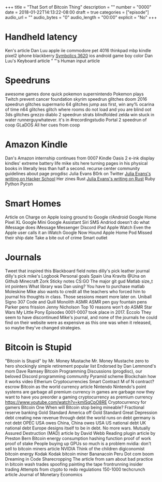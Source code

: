+++
title = "That Sort of Bitcoin Thing"
description = ""
number = "0000"
date = 2018-01-22T14:13:22-08:00
draft = true
categories = ["episode"]
audio_url = ""
audio_bytes = "0"
audio_length = "00:00"
explicit = "No"
+++

# Handheld latency
Ken's article
Dan Luu
apple iie
commodore pet 4016
thinkpad
mbp
kindle
pixel2
iphone
blackberry 
[Symbolics 3620](https://en.wikipedia.org/wiki/Symbolics#The_3600_series)
ios
android
game boy color
Dan Luu's Keyboard article
" "'s Human input article

# Speedruns
awesome games done quick
pokemon
supernintendo
Pokemon plays Twitch
prevent cancer foundation
skyrim speedrun
    glitches
doom 2016 speedrun
    glitches
supermario 64
    glitches
    jump ass first, win any%
ocarina of time n64
    glitches
    glitch where rooms do not load and you are blind
oot 3ds
    glitches
grezzo
diablo 2
    speedrun strats
blindfolded zelda win
    stuck in water
    runnerguywhatever. it's in #recordingstudio
Portal 2
    speedrun of coop
GLaDOS
    All her cues from coop

# Amazon Kindle
Dan's Amazon internship continues from 0007
Kindle Oasis 2
e-ink display
kindles' extreme battery life
mike sits here turning pages in his physical books in literally less than half a second.
recurse center
    community guidelines
    about page
progdisc
Julia Evans
    B0rk on Twitter
    [Julia Evans's writing on Hacker School](https://jvns.ca/categories/hackerschool/)
    Her zines
Rust
    [Julia Evans's writing on Rust](https://jvns.ca/categories/rust/)
Ruby
Python
Pycon

# Smart Homes
Article on Charge on Apple losing ground to Google
r/Android
Google Home
Pixel XL
Google Mini
Google Assistant
Siri
SMS
    Andriod doesn't do what iMessage does
iMessage
Messenger
Discord
iPad
Apple Watch
    Even the Apple user calls it an iWatch
Google Now
Hound
Apple Home Pod
    Missed their ship date
Take a bite out of crime
Smart outlet

# Journals
Tweet that inspired this
Blackboard
field notes
    dilly's pick
leather journal
    dilly's pick
    mike's
Logbook
Personal goals
Spain
Una Kravits
@Una on Github
Minecraft
Zork
Sticky notes
CS:GO
    The major
git gud
Matlab
size_t
int pointers
What library was Dan using?
You have to purchase matlab
Moleskine
Mike also wants to credit all the teachers who forced him to journal his thoughts in class. Those sessions meant more later on.
Uniball Signo 307
Code and Quill
    Monolith
ASMR
ASMR pen guy
fountain pens
Parker pens
frission
Jenny Nicholson
    Top 10 reasons won't do ASMR
Star Wars
My Little Pony
Episodes 0001-0007 took place in 2017.
Èccolo
    They seem to have discontinued Mike's journal, and none of the journals he could find on their website were as expensive as this one was when it released, so maybe they've changed strategies.

# Bitcoin is Stupid
"Bitcoin is Stupid" by Mr. Money Mustache
Mr. Money Mustache
    zero to hero
    shockingly simple retirement
    popular list
    Endorsed by Dan Lemmond's mom
Dave Ramsey
Bitcoin
Programming Discussions (progdisc), our beloved Discord programming community
Pyramid scheme
Blockchain
    how it works video
Etherium
Cryptocurrencies
Smart Contract
M of N contract?
escrow
Bitcoin as the world currency
    article
Nintendo
Nintendo's point systems are garbage
    all premium currency in games are garbage
    now they want to have you preorder a gaming cryptocurrency as premium currency
    https://www.youtube.com/watch?v=kmISqCpO8RE
Cryptocurrency for gamers
Bitcoin One
When will Bitcoin stop being mineable?
Fractional reserve banking
Gold Standard
    America off Gold Standard
Great Depression
debt
    creating new revenue through debt
the world runs on debt
germany is not debt
OPEC
USA owes China, China owes USA
US national debt
UK national debt
Europe designs itself to be in debt. No more wars.
Mutually Assured Destruction (MAD)
article by David Webb
    Reading plugin
article by Preston Bern
Bitcoin energy consumption
hashing function
proof of work
proof of stake
People buying up GPUs so much is a problem
    nvidia: don't sell to bitcoin miners article
NVIDIA
Think of the children
digiconomist bitcoin energy
Kodak
Kodak bitcoin miner
Bananacoin
Peru
Dot com boom
    Dreaming in Code
Sharecropping
The article from sam about bad practice in bitcoin
    wash trades
    spoofing
    painting the tape
    frontrunning
    insider trading
Attempts from ctypto to redo regulations
150-1000 techcrunch article
Journal of Monetary Economics
